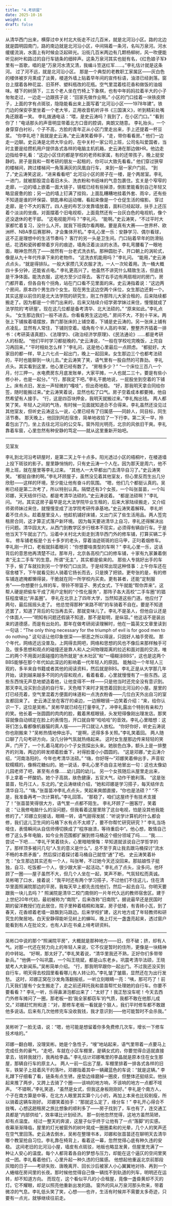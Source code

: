 ```yaml
---
title: "4.考研屋"
date: 2025-10-16
weight: 4
draft: false
---
```


从清华西门出来，横穿过中关村北大街走不过几百米，就是北河沿小区。路的北边就是圆明园南门，路的南边就是北河沿小区，中间隔着一条河，名叫万泉河。河水缓缓流淌，水面上有时候会泛起碎光。沿街几百米两边有几颗杨柳树，风一吹便能听见树叶和路过的自行车链条的细碎声。这条万泉河其实也挺有名，《红色娘子军》里有一首歌，唱的是“万泉河水清又清，我编斗笠送红军……。”李礼估计就是这条河。
过了河不远，就是北河沿小区。
那是一个典型的老教职工家属区——灰白色的楼体被岁月熏成了淡黄，楼道外墙上贴着早年间的宣传标语，油漆已经剥落。窗台上摆着各种花盆、旧茶杯、塑料瓶改的花瓶。空气里混着桂花香和做饭的油烟味。楼下的树荫下，三五个老人坐在竹椅上下象棋，也有中年妈妈拉着半大的小子匆匆走过，一边走一边跟孩子说：“回家先做作业啊。”
小区的门口挂着一块铁皮牌子，上面的字有点斑驳，隐隐能看出来上面写着“北河沿小区——1978年建”。铁门边的保安亭里坐着一个老大爷，正用收音机听评书《三国演义》，听到精彩处嘴角还跟着一笑。
李礼拨通电话：“喂，是史云涛吗？我到了，在小区门口。”
“看到你了！”电话那头的声音明显带着北方口音的腔调，爽朗又随意。
李礼抬头，一个身穿穿白衬衫，个子不高，方脸的青年正从小区门里走出来，手上还提着一杯豆浆。
“你李礼吧？我就是史云涛。”史云涛笑着伸手，“走，带你看看房。”
他们一边走一边聊。史云涛是北师大毕业的，在中关村一家公司上班，公司名叫爱国者，当时主要是给攒机用户提供各式各样的电脑主机机箱，史云涛在那边做HR。他边走边指给李礼看：“这边小区住的都是学校的老师和家属，有的还带孩子，晚上挺安静的。房子是我和一帮考研的朋友一起租的，你可以大致先看看。”
他们穿过狭窄的楼梯间，跨过楼梯间一角落满灰的凤凰自行车， 来到一层一家户门前。
“到了，”史云涛笑这说，“进来看看吧”
北河沿小区的房子在一楼，是个两居室。李礼一进门，就被那股混合着旧木头、洗衣粉和书纸味的气息包裹住。玄关是个窄窄的走廊，一边的墙上嵌着一面大镜子，镜框已经有些掉漆，倒影里能看到自己年轻又略显疲惫的脸；另一边的墙上钉满了挂钩，上面乱糟糟地挂着外套、雨伞，还有些不知道是谁的环保袋、钥匙串和运动帽，看起来像是一个仓促生活的缩影。
穿过走廊，是个不大的客厅。四人座的布艺沙发靠墙放着，面料已经起球，扶手上还压着个淡淡的坐痕。对面摆着个旧电视柜，上面竟然还有一台灰白色的电视机，像个还没退休的老干部。
“这电视能开吗？”李礼问。
“能啊。”史云涛笑，“不过平时大家都忙着复习，没什么人开。就我下班偶尔看两眼。要是真有大赛——世界杯、欧洲杯、NBA季后赛那种，才会集体开机。”
李礼心里一乐：安静学习、偶尔看球，这不正是理想中的生活节奏吗？
客厅的另一头是卫生间。门口贴着早年的防滑贴纸，花洒和瓷砖都带着岁月的痕迹，墙角泛着淡淡的水渍。李礼弯腰看了一眼地面，眼神忽然亮了——居然有一台老式洗衣机。那种圆肚子、开口朝上的涡轮式，像是从九十年代传承下来的老物件。
“这洗衣机能用吗？”李礼问。
“能用，”史云涛点点头，“就是得排队。一般大家攒几天衣服才洗，一人一次轮着用。洗一桶大概四十多分钟，还能省点电。”
李礼更高兴了。他虽然不讲究什么精致生活，但底线是干净体面。能洗衣服，这地方至少过得去。
客厅右手边有两扇相对的房门，房门都开着，但各自有个拐角，站在门口看不见里面的床。史云涛指着说：“这边两个房间，原本四个男生四个女生。现在男生这边空两个床位，女生那边还剩一个。其实这屋以前住的是北大法学院的研究生，刚工作那阵儿大家合租的，后来陆续都搬走了。因为都是一个师门出来的，后来又陆续介绍学弟学妹过来住，慢慢就成了法学院的‘考研屋’。现在这几位都是备考清华、北大法硕的。”
“原来如此。”李礼点头。
“女生那边我们一般不进去。你看看男生这边吧。”
房间不大，不到十平米。两张上下铺挨着墙摆放，靠门那张床的上铺空着，下铺是史云涛的。另一张床上铺有点凌乱，显然有人常住，下铺则空着。墙角有个半人高的书架，整整齐齐插着一排书：《考研英语真题》、《法理学》、《政治经济学原理》、《民法通论》……都是考研人的标配。
“他们平时学习都挺晚的，”史云涛说，“一般在学校吃完晚饭，上完自习再回来。”
“平时相处怎么样？”李礼问，这是他心里最后一点顾虑。
“都挺好。大家目的都一样，早上六七点一起出门，晚上一起回来。女生那边三个也都考法硕的，平时也能聊到一块儿去。”史云涛笑了笑，语气里有一股自然的可靠劲。
李礼点头。其实看到这里，他心里已经有数了。
“房租多少？”
“一个床位三百八一个月，付三押一。水电费房东月底发账单，大家平摊，一人也就二三十。要是有些小修小补，也是一起分。”
“行，那我定下吧。”李礼干脆地说，一屁股坐到空着的下铺上。床有点旧，发出一声轻微的“嘎吱”，但出奇地稳。
“好，那我明天拿合同给你签，随时能搬过来。”史云涛笑着说，显然也松了口气。房子空着成本都要摊，他自然希望有人接手。
“行，这是四百块押金，我明天就搬过来。”李礼掏出钱。
两人都笑了笑。年轻人之间的气场，有时候一见面就知道合不合得来。李礼虽然还没见过其他室友，但听史云涛这么一说，心里已经有了归属感——同龄人，同目标，同生活节奏。
那天晚上，他回到阿彪宿舍，简单地收拾了一下行李。第二天一早，拎着包出了门，坐上去往北河沿的公交车。窗外阳光明亮，北京的风依旧干爽。李礼靠着车窗，心里忽然有种安静的笃定——就从这里重新开始吧。

---

见室友

李礼到北河沿考研屋时，是第二天上午十点多。阳光透过小区的梧桐叶，在楼道墙上投下斑驳的影子。屋里静悄悄的，只有史云涛一个人在。因为那天是周六，他不用上班，就在屋里等李礼过来。
“其他人一大早都出门去清华自习了。”史云涛笑笑。
“都挺自律的啊。”李礼环顾屋子，虽然没见着其他室友，但心里反而生出几分欣慰——这样的环境，至少能让他有奋斗的氛围。
“嗯，他们几个都挺认真的。吴彬已经是第二次考了，所以特别认真。隔壁还有3个女孩，一个叫张苗苗，一个叫邓娜，天天结伴行动，都是考清华法硕的。”史云涛说着。
“都是法硕啊？”李礼问。
“对。其实这房子最早是北大法学院毕业生租的，后来大家陆续搬走，又介绍师弟师妹过来住，就慢慢变成了法学院考研传承基地。”史云涛笑着解释。
李礼听着不住点头。趁着屋里没人，他趁机铺好床铺，又出门买了些生活用品。两人签完租房合同，这才算正式落户新环境。
因为每天要进清华上自习，李礼还得解决出行问题。清华园太大，从西门到教学区步行根本不现实，必须得有辆自行车。于是他当天下午就出了门，沿着中关村北大街走到清华西门外的修车铺，打算买辆二手车。
修车铺老板是个五十多岁的老头，穿着油迹斑斑的旧马甲，正叼着烟修车。李礼刚一开口，老板就斜着眼问：“你想要啥类型的车啊？”
李礼心里一乐，这话背后的意思他再清楚不过。那年月，北京各高校门口的修车铺，十家有九家兼着倒卖“无主二手车”的生意。所谓“无主”，其实都是偷来的。
那些人专挑好出手的车下手，偷了车就拉到另一个学校门口出货。于是经常出现这种怪事：上午你车还在宿舍楼下，下午就看见别人骑着它扬长而去，只是换了把锁。更夸张的是，有的修车铺连遮掩都懒得装，干脆就在同一所学校内买卖。更有甚者，还能“定制服务”——你想要什么样的车，带铃不带篮子、男式女式，下午就能“帮你弄来”。这帮人硬是把偷车干成了用户定制的“个性化服务”，那阵子各大高校“二手车圈”的猖狂程度堪比“井盖圈”。
李礼在北京上了四年大学，当然知道这些门道。他应付了两句，最后摇摇头走了。
他总觉得那种“来路不明”的车骑着不自在。要是不知道还罢了，知道了背后的勾当再去买，那就变味儿了。李礼不是圣人，但他自认还是个体面人——“明知有问题还假装不知道，那不是聪明，是纵容。”
他这话不是装出来的道德感，而是有出处的。那年在做考研阅读理解时，他在一篇英文文章里读到一句话：“The only thing necessary for the triumph of evil is for good men to do nothing.”
这句话让他印象很深——邪恶之所以得逞，只因好人袖手旁观。
那个年代，网络还远没普及。上网得去网吧，网络和思想的风也不像后来那样触手可及。很多思想和观点的碰撞还是靠人和人之间物理距离的拉近和面对面的交流，唯二的两个不用面对面碰撞的场所就是“水木社区”和“一塌糊涂BBS”，这也是这两个BBS能够在那个年代如此深远的影响着一代年轻人的原因。
能触动一个年轻人三观的，多半来自书籍或者其他的阅读资料，然后就是BBS。李礼正是从大学那几年开始，读到越来越多不同的内容和观点，看着看着，心里就慢慢有了一些东西。这些东西悄无声息地塑造着他，让他变得不一样——只是他当时还完全没有意识到。
那天李礼没买到合适的自行车，天色暗下来时才晃悠着回到北河沿的小屋。屋里的灯已经亮着，空气里混着方便面的味道和一点洗衣粉香——几位白天外出自习的室友都回来了。
史云涛正坐在客厅的桌边，一边擦眼镜一边笑着介绍：“来，给你认识一下，这位是吴彬。”
吴彬早就已经在打量李礼了，冲李礼露出个特别有亲和力的笑。他长着一张圆圆的肉肉的脸，戴着黑框眼镜，头发短得像刚出理发店。那笑容就像自动绑定在脸上的表情包，开口就自带“哈哈哈”的音效。李礼心里暗想：这哥们怎么看都像机器猫的真人版——一开口就让人放松。
“你好你好，听史云涛说你也刚搬来？”吴彬热情地伸出手。
“是啊，还得多多关照。”李礼笑着回。
两人随口聊了几句考研方向，没几分钟气氛就热络起来。
这时女生屋那边传来轻轻的笑声，门开了，一个扎着马尾的小个子女孩探出头来。她肤色白净，额头上是一排整齐的刘海，两边的碎发顺着脸垂下，衬得脸蛋小小圆圆的。
“这是邓娜，”史云涛介绍，“河南洛阳的，今年也考清华法硕。”
“嗨，你好呀～”邓娜笑着伸出手，声音软软糯糯的，像棉花糖似的。她一说话，李礼心里不由自主地冒出一句：这也太像幼儿园老师了吧，甚至有点像……幼儿园的幼儿。
另一个女孩随后从屋里走出来，手上拿着一杯酸奶。她个子高挑，肤色健康，五官大气，动作干脆利落。
“这是张苗苗，牡丹江人，东北的。”史云涛继续介绍，“她和邓娜是学习搭子，每天结伴去清华自习。”
“嗨。”张苗苗冲李礼点点头，笑起来爽朗直接，“你也是法硕？”
“不是，我准备再考一次计算机。”李礼回答。
“那稳了，咱们这屋终于有技术支援了！”张苗苗笑得很大方，语气里一点都不陌生。
李礼环顾了一圈客厅，笑着说：“让我修电脑什么的没问题，但我看着这屋里除了这台电视，怕是没其他我能修的了。”
邓娜立刻接话，眼睛一转，语气甜得发腻：“听说学计算机的什么都会修，我们这儿卫生间的马桶下水有点不太顺了，要不你帮忙研究研究？”
李礼当场噎住，表情瞬间从自信师傅切换成了“程序崩溃，等待重启中”。他心想，敢情自己修了这么多年电脑，如今业务范围都扩展到修马桶这个细分领域了吗……
“我……尝试一下吧……”李礼干笑着挠头，心里暗暗懊悔：早知道就该说自己学哲学的了。那样顶多被问几句“人生的意义是什么”，总不至于真让我去跟马桶探讨“流水不畅的本质矛盾”，然后探讨着探讨着马桶自己就悟“通”了吧。
史云涛笑着补充：“女生那边其实还有一个人，叫张琴，不过她今天还没回来。那姑娘性子挺独，自习、吃饭都一个人，很少跟大家一起活动。”
李礼点了点头，没多问。他环顾了一圈——屋子虽然不大，但几个人坐在一起，笑声不断，气氛轻松而真诚。
吴彬喝了口水，接着说：“我平时还有两个学习搭子，不过他们不住这儿，住在清华里面照澜院那边的平房。我每天早上都先去找他们，然后一起去自习。你明天要跟我一块儿去吗？”
照澜院是清华二校门南侧的一片年代久远的教师宿舍区。建于上世纪20年代初，最初被称为“南院”，后来改称“旧南院”。据说最早还是民国时期的留洋教授们在此居住，院子里种着梧桐和海棠，房子低矮，有青砖小瓦，到了春天，花香顺着老墙一路飘到马路边。后来学校扩建，这片地方成了年轻教师和研究生的聚居地。白天安静得能听见树上的蝉叫，晚上灯光一盏盏亮起来，透过窗户能看到有人在批论文，也有人趴在书桌上啃考研资料。

---

吴彬口中说的那个“照澜院平房”，大概就是那种地方——旧，但不破；挤，却有人气。对那一代还在努力向上的年轻人来说，它不仅是暂时的住所，更像是一块精神的中转站。
“好啊，那太好了。”李礼笑着说，“清华里我还不熟，正好你们多带带新兵。”
“他俩一个叫巩震，一个叫王晓斌，都是山东老乡。巩震考清华法硕，王晓斌考人大新闻系。”吴彬简单介绍。
“行，那我明早跟你一起出门。不过我还没买到自行车，明天得去校园里看看哪儿有人转让的。”李礼皱了皱眉，显然还在为出行发愁。
这时，邓娜正窝在沙发角落翻报纸，一听立刻眼睛一亮：“咦，那可巧了！前几天我们屋有个女生搬走了，走之前还拜托我和苗苗帮忙处理她的自行车。你要不要看看？”
李礼一听，乐得鼻涕泡都出来了：“太好了！我正愁没车呢！今天去西门外修车摊问了一圈，那老板一脸‘我全家都窃车’的气质，我都不敢在他那儿成交。”
邓娜赶忙附和道：“对，那修车老板一看就是个狠人，我们平时修车都不敢跟他多说话。后来有几次他修完车没收我钱，我才意识到——他可能暂时不会杀我。”

---

吴彬听了一脸无语，说：“嗯，他可能是想留着你多免费修几次车，增长一下修车技术啥的。”

邓娜一翻白眼，没理吴彬。她是个急性子，“嗖”地站起来，语气里带着一点要马上完成任务的豪气，“走吧，车就在小区车棚里，是辆女式的，你要觉得合适就直接拿去，钱转我就行，我再给李晶。” 李礼估计邓娜嘴里的李晶就是原本住在女生那屋，那辆自行车的原主人。
两人一前一后出了屋。车棚里排着一排各式各样的旧车，铁架子上挂着风干的落叶。邓娜指着其中一辆藏蓝色的车说：“就是这辆。”
李礼蹲下仔细看了看，链条有点生锈，座垫边缘磨掉一圈皮，但整体还挺结实。他扶起来推了两步，又跨上去骑了个圈——该响的地方响，不该响的地方一点都不吱声。
“不错啊，”李礼笑道，“虽然是女式，但我这身板刚刚好。”  李礼是个南方人，个子在南方算是中等，在北方人眼里其实算个儿小的，再加上本来也比较削瘦，所以骑着这辆车刚好。
邓娜笑着拍手：“那就这么定了，缘分车！”
李礼开心得合不拢嘴，心想这趟租房之旅比想象的顺利多了——房子找到了，车也有了，连交通工具都是“内部供给”，效率堪比计划经济。
那一刻他忽然觉得，这地方虽然简陋，却有点温度。
经过一整天的奔波，这屋子似乎终于让他有了一点“落脚”的实感。
夜幕渐渐降临，屋里的灯光被窗外的树叶晃成一圈圈柔和的光晕，几个人的笑声还在空气里回荡。史云涛去倒水，吴彬在整理书本，邓娜和张苗苗还在聊明天去清华哪个教室抢自习位。李礼靠在椅背上，看着这一幕，忽然觉得心底有种久违的安稳。
这间老旧的北河沿小屋，墙皮有点斑驳，地板也略显发黄，但屋里充满了一种让人安心的温度。每个人都背着各自的梦想与压力，却能在这个逼仄的空间里笑成一团。李礼看着他们，心里升起一种久违的归属感。
他想起他重返北京前那段灰暗的日子——考研失败、唐晚离开、回长沙后被家人小心翼翼地对待、再到一个人蜷缩在房间里的长夜。那时候他觉得自己像一辆找不到轨道的列车，明明还在运转，却不知道方向。
而现在，这个看似平凡的小合租屋，竟像一盏昏黄却不灭的灯。它不耀眼，却足以照亮他重新出发的路。
窗外的风从万泉河那头吹来，带着微凉的气息。李礼低头笑了笑，心想——也许，生活有时候并不需要太多奇迹，只要有一点光，就够继续往前走。